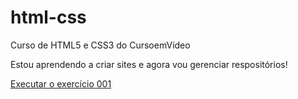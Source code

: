 # html-css
 Curso de HTML5 e CSS3 do CursoemVídeo

Estou aprendendo a criar sites e agora vou gerenciar respositórios!

<a href="https://gercinei.github.io/html-css/exerc%C3%ADcios/ex001/index.html"> Executar o exercício 001 </a>
